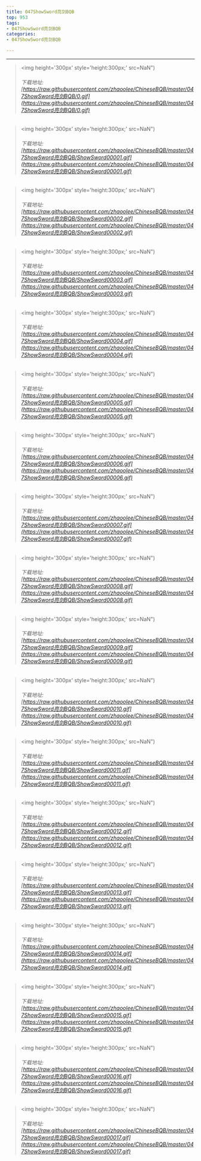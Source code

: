 ```yaml
---
title: 047ShowSword亮剑BQB
top: 953
tags:
- 047ShowSword亮剑BQB
categories:
- 047ShowSword亮剑BQB

---
```


------

<!-- more -->

> <img height='300px' style='height:300px;' src=NaN")
> ###### 下载地址:[https://raw.githubusercontent.com/zhaoolee/ChineseBQB/master/047ShowSword亮剑BQB/0.gif](https://raw.githubusercontent.com/zhaoolee/ChineseBQB/master/047ShowSword亮剑BQB/0.gif)

> <img height='300px' style='height:300px;' src=NaN")
> ###### 下载地址:[https://raw.githubusercontent.com/zhaoolee/ChineseBQB/master/047ShowSword亮剑BQB/ShowSword00001.gif](https://raw.githubusercontent.com/zhaoolee/ChineseBQB/master/047ShowSword亮剑BQB/ShowSword00001.gif)

> <img height='300px' style='height:300px;' src=NaN")
> ###### 下载地址:[https://raw.githubusercontent.com/zhaoolee/ChineseBQB/master/047ShowSword亮剑BQB/ShowSword00002.gif](https://raw.githubusercontent.com/zhaoolee/ChineseBQB/master/047ShowSword亮剑BQB/ShowSword00002.gif)

> <img height='300px' style='height:300px;' src=NaN")
> ###### 下载地址:[https://raw.githubusercontent.com/zhaoolee/ChineseBQB/master/047ShowSword亮剑BQB/ShowSword00003.gif](https://raw.githubusercontent.com/zhaoolee/ChineseBQB/master/047ShowSword亮剑BQB/ShowSword00003.gif)

> <img height='300px' style='height:300px;' src=NaN")
> ###### 下载地址:[https://raw.githubusercontent.com/zhaoolee/ChineseBQB/master/047ShowSword亮剑BQB/ShowSword00004.gif](https://raw.githubusercontent.com/zhaoolee/ChineseBQB/master/047ShowSword亮剑BQB/ShowSword00004.gif)

> <img height='300px' style='height:300px;' src=NaN")
> ###### 下载地址:[https://raw.githubusercontent.com/zhaoolee/ChineseBQB/master/047ShowSword亮剑BQB/ShowSword00005.gif](https://raw.githubusercontent.com/zhaoolee/ChineseBQB/master/047ShowSword亮剑BQB/ShowSword00005.gif)

> <img height='300px' style='height:300px;' src=NaN")
> ###### 下载地址:[https://raw.githubusercontent.com/zhaoolee/ChineseBQB/master/047ShowSword亮剑BQB/ShowSword00006.gif](https://raw.githubusercontent.com/zhaoolee/ChineseBQB/master/047ShowSword亮剑BQB/ShowSword00006.gif)

> <img height='300px' style='height:300px;' src=NaN")
> ###### 下载地址:[https://raw.githubusercontent.com/zhaoolee/ChineseBQB/master/047ShowSword亮剑BQB/ShowSword00007.gif](https://raw.githubusercontent.com/zhaoolee/ChineseBQB/master/047ShowSword亮剑BQB/ShowSword00007.gif)

> <img height='300px' style='height:300px;' src=NaN")
> ###### 下载地址:[https://raw.githubusercontent.com/zhaoolee/ChineseBQB/master/047ShowSword亮剑BQB/ShowSword00008.gif](https://raw.githubusercontent.com/zhaoolee/ChineseBQB/master/047ShowSword亮剑BQB/ShowSword00008.gif)

> <img height='300px' style='height:300px;' src=NaN")
> ###### 下载地址:[https://raw.githubusercontent.com/zhaoolee/ChineseBQB/master/047ShowSword亮剑BQB/ShowSword00009.gif](https://raw.githubusercontent.com/zhaoolee/ChineseBQB/master/047ShowSword亮剑BQB/ShowSword00009.gif)

> <img height='300px' style='height:300px;' src=NaN")
> ###### 下载地址:[https://raw.githubusercontent.com/zhaoolee/ChineseBQB/master/047ShowSword亮剑BQB/ShowSword00010.gif](https://raw.githubusercontent.com/zhaoolee/ChineseBQB/master/047ShowSword亮剑BQB/ShowSword00010.gif)

> <img height='300px' style='height:300px;' src=NaN")
> ###### 下载地址:[https://raw.githubusercontent.com/zhaoolee/ChineseBQB/master/047ShowSword亮剑BQB/ShowSword00011.gif](https://raw.githubusercontent.com/zhaoolee/ChineseBQB/master/047ShowSword亮剑BQB/ShowSword00011.gif)

> <img height='300px' style='height:300px;' src=NaN")
> ###### 下载地址:[https://raw.githubusercontent.com/zhaoolee/ChineseBQB/master/047ShowSword亮剑BQB/ShowSword00012.gif](https://raw.githubusercontent.com/zhaoolee/ChineseBQB/master/047ShowSword亮剑BQB/ShowSword00012.gif)

> <img height='300px' style='height:300px;' src=NaN")
> ###### 下载地址:[https://raw.githubusercontent.com/zhaoolee/ChineseBQB/master/047ShowSword亮剑BQB/ShowSword00013.gif](https://raw.githubusercontent.com/zhaoolee/ChineseBQB/master/047ShowSword亮剑BQB/ShowSword00013.gif)

> <img height='300px' style='height:300px;' src=NaN")
> ###### 下载地址:[https://raw.githubusercontent.com/zhaoolee/ChineseBQB/master/047ShowSword亮剑BQB/ShowSword00014.gif](https://raw.githubusercontent.com/zhaoolee/ChineseBQB/master/047ShowSword亮剑BQB/ShowSword00014.gif)

> <img height='300px' style='height:300px;' src=NaN")
> ###### 下载地址:[https://raw.githubusercontent.com/zhaoolee/ChineseBQB/master/047ShowSword亮剑BQB/ShowSword00015.gif](https://raw.githubusercontent.com/zhaoolee/ChineseBQB/master/047ShowSword亮剑BQB/ShowSword00015.gif)

> <img height='300px' style='height:300px;' src=NaN")
> ###### 下载地址:[https://raw.githubusercontent.com/zhaoolee/ChineseBQB/master/047ShowSword亮剑BQB/ShowSword00016.gif](https://raw.githubusercontent.com/zhaoolee/ChineseBQB/master/047ShowSword亮剑BQB/ShowSword00016.gif)

> <img height='300px' style='height:300px;' src=NaN")
> ###### 下载地址:[https://raw.githubusercontent.com/zhaoolee/ChineseBQB/master/047ShowSword亮剑BQB/ShowSword00017.gif](https://raw.githubusercontent.com/zhaoolee/ChineseBQB/master/047ShowSword亮剑BQB/ShowSword00017.gif)

